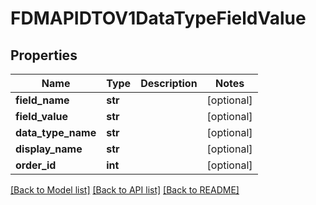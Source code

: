 # FDMAPIDTOV1DataTypeFieldValue

## Properties
Name | Type | Description | Notes
------------ | ------------- | ------------- | -------------
**field_name** | **str** |  | [optional] 
**field_value** | **str** |  | [optional] 
**data_type_name** | **str** |  | [optional] 
**display_name** | **str** |  | [optional] 
**order_id** | **int** |  | [optional] 

[[Back to Model list]](../README.md#documentation-for-models) [[Back to API list]](../README.md#documentation-for-api-endpoints) [[Back to README]](../README.md)

